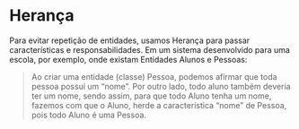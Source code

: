 # Herança

Para evitar repetição de entidades, usamos Herança para passar características e responsabilidades. Em um sistema desenvolvido para uma escola, por exemplo, onde existam Entidades Alunos e Pessoas: 

>Ao criar uma entidade (classe) Pessoa, podemos afirmar que toda pessoa possui um “nome”. Por outro lado, todo aluno também deveria ter um nome, sendo assim, para que todo Aluno tenha um nome, fazemos com que o Aluno, herde a característica “nome” de Pessoa, pois todo Aluno é uma Pessoa.
